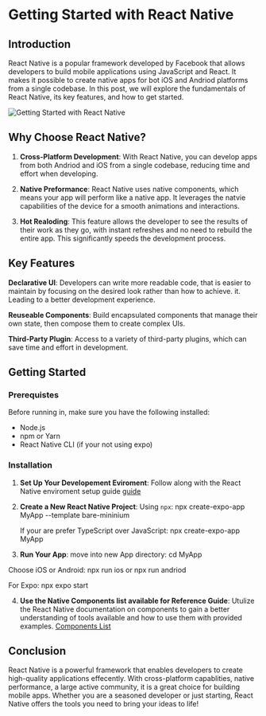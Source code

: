 # Getting Started with React Native

## Introduction

React Native is a popular framework developed by Facebook that allows developers to build mobile applications using JavaScript and React. It makes it possible to create native apps for bot iOS and Andriod platforms from a single codebase. In this post, we will explore the fundamentals of React Native, its key features, and how to get started.

![Getting Started with React Native](../components/react-native.jpeg)

## Why Choose React Native?

1. **Cross-Platform Development**: With React Native, you can develop apps from both Andriod and iOS from a single codebase, reducing time and effort when developing.

2. **Native Preformance**: React Native uses native components, which means your app will perform like a native app. It leverages the natvie capabilities of the device for a smooth animations and interactions.

3. **Hot Realoding**: This feature allows the developer to see the results of their work as they go, with instant refreshes and no need to rebuild the entire app. This significantly speeds the development process.

## Key Features

**Declarative UI**: Developers can write more readable code, that is easier to maintain by focusing on the desired look rather than how to achieve. it. Leading to a better development experience.

**Reuseable Components**: Build encapsulated components that manage their own state, then compose them to create complex UIs.

**Third-Party Plugin**: Access to a variety of third-party plugins, which can save time and effort in development.

## Getting Started

### Prerequistes

Before running in, make sure you have the following installed:

- Node.js
- npm or Yarn
- React Native CLI (if your not using expo)

### Installation

1. **Set Up Your Developement Eviroment**: Follow along with the React Native enviroment setup guide [guide](https;//reactnative.dev/docs/enviroment-setup)

2. **Create a New React Native Project**:
   Using `npx`:
   npx create-expo-app MyApp --template bare-mininium

   If your are prefer TypeScript over JavaScript:
   npx create-expo-app MyApp

3. **Run Your App**:
   move into new App directory:
   cd MyApp

Choose iOS or Android:
npx run ios
or
npx run andriod

For Expo:
npx expo start

4. **Use the Native Components list available for Reference Guide**:
   Utulize the React Native documentation on components to gain a better understanding of tools available and how to use them with provided examples. [Components List](https://reactnative.dev/docs/components-and-apis#list-views)

## Conclusion

React Native is a powerful framework that enables developers to create high-quality applications effecently. With cross-platform capablities, native performance, a large active community, it is a great choice for building mobile apps. Whether you are a seasoned developer or just starting, React Native offers the tools you need to bring your ideas to life!
